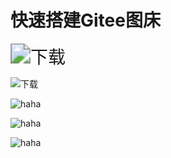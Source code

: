 # 快速搭建Gitee图床


<!--more-->





<img src="https://cdn.jsdelivr.net/gh/zhangjun666/tuku03/tuku03/20200428122826.gif" title="下载" style="zoom:200%;" />

![](https://cdn.jsdelivr.net/gh/zhangjun666/tuku03/tuku03/20200428121440.gif "下载")

![](https://cdn.jsdelivr.net/gh/zhangjun666/tuku03/tuku03/20200428114125.gif "haha")

![](https://cdn.jsdelivr.net/gh/zhangjun666/tuku03/tuku03/20200428114017.gif "haha")

![](https://cdn.jsdelivr.net/gh/zhangjun666/tuku03/tuku03/20200428113218.gif "haha")
